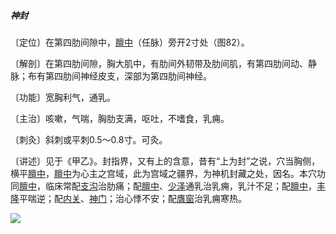 ##### 神封

〔定位〕在第四肋间隙中，[膻中](https://www.gmzyjc.com/read/zjs/zjs3.2.1-0.1.1.3.16.md)（任脉）旁开2寸处（图82）。

〔解剖〕在第四肋间隙，胸大肌中，有肋间外韧带及肋间肌，有第四肋间动、静脉；布有第四肋间神经皮支，深部为第四肋间神经。

〔功能〕宽胸利气，通乳。

〔主治〕咳嗽，气喘，胸肋支满，呕吐，不嗜食，乳痈。

〔刺灸〕斜刺或平刺0.5〜0.8寸。可灸。

〔讲述〕见于《甲乙》。封指界，又有上的含意，昔有“上为封”之说，穴当胸侧，横平[膻中](https://www.gmzyjc.com/read/zjs/zjs3.2.1-0.1.1.3.16.md)，[膻中](https://www.gmzyjc.com/read/zjs/zjs3.2.1-0.1.1.3.16.md)为心主之宫域，此为宫域之疆界，为神机封藏之处，因名。本穴功同[膻中](https://www.gmzyjc.com/read/zjs/zjs3.2.1-0.1.1.3.16.md)，临床常配[支沟](https://www.gmzyjc.com/read/zjs/zjs3.1.9-12-0.0.2.3.6.md)治肋痛；配[膻中](https://www.gmzyjc.com/read/zjs/zjs3.2.1-0.1.1.3.16.md)、[少泽](https://www.gmzyjc.com/read/zjs/zjs3.1.4-6-0.0.3.3.1.md)通乳治乳痈，乳汁不足；配[膻中](https://www.gmzyjc.com/read/zjs/zjs3.2.1-0.1.1.3.16.md)，[丰隆](https://www.gmzyjc.com/read/zjs/zjs3.1.1-3-0.1.3.3.40.md)平喘逆；配[内关](https://www.gmzyjc.com/read/zjs/zjs3.1.9-12-0.0.1.3.6.md)、[神门](https://www.gmzyjc.com/read/zjs/zjs3.1.4-6-0.0.2.3.7.md)；治心悸不安；配[膺窗](https://www.gmzyjc.com/read/zjs/zjs3.1.1-3-0.1.3.3.16.md)治乳痈寒热。

![](img/图82.jpg)

